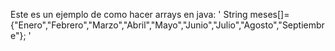 Este es un ejemplo de como hacer arrays en java:
'
String meses[]= {"Enero","Febrero","Marzo","Abril","Mayo","Junio","Julio","Agosto","Septiembre"};
'
